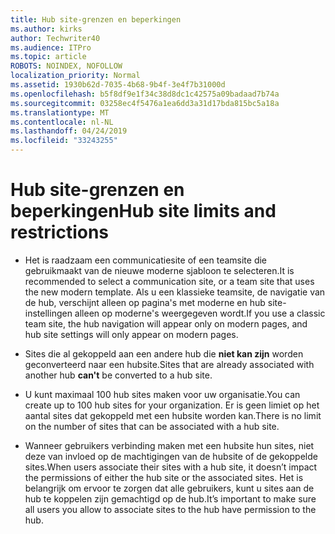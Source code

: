 ```yaml
---
title: Hub site-grenzen en beperkingen
ms.author: kirks
author: Techwriter40
ms.audience: ITPro
ms.topic: article
ROBOTS: NOINDEX, NOFOLLOW
localization_priority: Normal
ms.assetid: 1930b62d-7035-4b68-9b4f-3e4f7b31000d
ms.openlocfilehash: b5f8df9e1f34c38d8dc1c42575a09badaad7b74a
ms.sourcegitcommit: 03258ec4f5476a1ea6dd3a31d17bda815bc5a18a
ms.translationtype: MT
ms.contentlocale: nl-NL
ms.lasthandoff: 04/24/2019
ms.locfileid: "33243255"
---
```

# <a name="hub-site-limits-and-restrictions"></a><span data-ttu-id="8726c-102">Hub site-grenzen en beperkingen</span><span class="sxs-lookup"><span data-stu-id="8726c-102">Hub site limits and restrictions</span></span>


- <span data-ttu-id="8726c-103">Het is raadzaam een communicatiesite of een teamsite die gebruikmaakt van de nieuwe moderne sjabloon te selecteren.</span><span class="sxs-lookup"><span data-stu-id="8726c-103">It is recommended to select a communication site, or a team site that uses the new modern template.</span></span> <span data-ttu-id="8726c-104">Als u een klassieke teamsite, de navigatie van de hub, verschijnt alleen op pagina's met moderne en hub site-instellingen alleen op moderne's weergegeven wordt.</span><span class="sxs-lookup"><span data-stu-id="8726c-104">If you use a classic team site, the hub navigation will appear only on modern pages, and hub site settings will only appear on modern pages.</span></span>


- <span data-ttu-id="8726c-105">Sites die al gekoppeld aan een andere hub die **niet kan zijn** worden geconverteerd naar een hubsite.</span><span class="sxs-lookup"><span data-stu-id="8726c-105">Sites that are already associated with another hub **can't** be converted to a hub site.</span></span>


- <span data-ttu-id="8726c-106">U kunt maximaal 100 hub sites maken voor uw organisatie.</span><span class="sxs-lookup"><span data-stu-id="8726c-106">You can create up to 100 hub sites for your organization.</span></span> <span data-ttu-id="8726c-107">Er is geen limiet op het aantal sites dat gekoppeld met een hubsite worden kan.</span><span class="sxs-lookup"><span data-stu-id="8726c-107">There is no limit on the number of sites that can be associated with a hub site.</span></span>


- <span data-ttu-id="8726c-108">Wanneer gebruikers verbinding maken met een hubsite hun sites, niet deze van invloed op de machtigingen van de hubsite of de gekoppelde sites.</span><span class="sxs-lookup"><span data-stu-id="8726c-108">When users associate their sites with a hub site, it doesn’t impact the permissions of either the hub site or the associated sites.</span></span> <span data-ttu-id="8726c-109">Het is belangrijk om ervoor te zorgen dat alle gebruikers, kunt u sites aan de hub te koppelen zijn gemachtigd op de hub.</span><span class="sxs-lookup"><span data-stu-id="8726c-109">It’s important to make sure all users you allow to associate sites to the hub have permission to the hub.</span></span>

